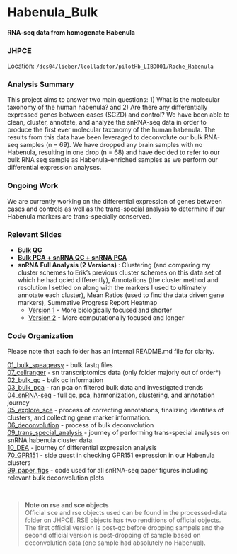 # Habenula_Bulk

#### RNA-seq data from homogenate Habenula ####

### JHPCE

Location: `/dcs04/lieber/lcolladotor/pilotHb_LIBD001/Roche_Habenula`

### Analysis Summary

This project aims to answer two main questions: 1) What is the molecular taxonomy of the human habenula? and 2) Are there any differentially expressed genes between cases (SCZD) and control? We have been able to clean, cluster, annotate, and analyze the snRNA-seq data in order to produce the first ever molecular taxonomy of the human habenula. The results from this data have been leveraged to deconvolute our bulk RNA-seq samples (n = 69). We have dropped any brain samples with no Habenula, resulting in one drop (n = 68) and have decided to refer to our bulk RNA seq sample as Habenula-enriched samples as we perform our differential expression analyses. 

### Ongoing Work

We are currently working on the differential expression of genes between cases and controls as well as the trans-special analysis to determine if our Habenula markers are trans-specially conserved.

### Relevant Slides 
- **[Bulk QC](https://docs.google.com/presentation/d/1U4b2dCk3FI9uLYuBxrTyLwvCFAO2FxxPn5vkZCZyP2Y/edit?usp=sharing)**   
- **[Bulk PCA + snRNA QC + snRNA PCA](https://docs.google.com/presentation/d/1HWIBMhRQHeI8TPioMPTPJgeArAQ6AzHN3o4H_0l709E/edit?usp=sharing)**      
- **snRNA Full Analysis (2 Versions)** :
Clustering (and comparing my cluster schemes to Erik’s previous cluster schemes on this data set of which he had qc’ed differently), Annotations (the cluster method and resolution I settled on along with the markers I used to ultimately annotate each cluster), Mean Ratios (used to find the data driven gene markers), Summative Progress Report Heatmap
  - [Version 1](https://docs.google.com/presentation/d/1ua0hYzAk84n81v1r3w9_OqtHC_dxhN90xiaqlHtGRE8/edit?usp=sharing) - More biologically focused and shorter
  - [Version 2](https://docs.google.com/presentation/d/12kh6N5ALssipqBmgmU5y0pVn9z9AqzdZdskzhC6vWI0/edit?usp=sharing) - More computationally focused and longer


### Code Organization
Please note that each folder has an internal README.md file for clarity.

[01_bulk_speaqeasy](https://github.com/LieberInstitute/Habenula_Bulk/tree/master/code/01_bulk_speaqeasy) - bulk fastq files     
[07_cellranger](https://github.com/LieberInstitute/Habenula_Bulk/tree/master/code/07_cellranger) - sn transcriptomics data (only folder majorly out of order*)    
[02_bulk_qc](https://github.com/LieberInstitute/Habenula_Bulk/tree/master/code/02_bulk_qc) - bulk qc information     
[03_bulk_pca](https://github.com/LieberInstitute/Habenula_Bulk/tree/master/code/03_bulk_pca) - ran pca on filtered bulk data and investigated trends    
[04_snRNA-seq](https://github.com/LieberInstitute/Habenula_Bulk/tree/master/code/04_snRNA-seq) - full qc, pca, harmonization, clustering, and annotation journey  
[05_explore_sce](https://github.com/LieberInstitute/Habenula_Bulk/tree/master/code/05_explore_sce) - process of correcting annotations, finalizing identities of clusters, and collecting gene marker information.    
[06_deconvolution](https://github.com/LieberInstitute/Habenula_Bulk/tree/master/code/06_deconvolution) - process of bulk deconvolution  
[09_trans_special_analysis](https://github.com/LieberInstitute/Habenula_Bulk/tree/master/code/09_trans_special_analysis) - journey of performing trans-special analyses on snRNA habenula cluster data.   
[10_DEA](https://github.com/LieberInstitute/Habenula_Bulk/tree/master/code/10_DEA) - journey of differential expression analysis  
[70_GPR151](https://github.com/LieberInstitute/Habenula_Bulk/tree/master/code/70_GPR151) - side quest in checking GPR151 expression in our Habenula clusters  
[99_paper_figs](https://github.com/LieberInstitute/Habenula_Bulk/tree/master/code/99_paper_figs) - code used for all snRNA-seq paper figures including relevant bulk deconvolution plots 

<br />

> **Note on rse and sce objects**       
Official sce and rse objects used can be found in the processed-data folder on JHPCE. RSE objects has two renditions of official objects. The first official version is post-qc before dropping sampels and the second official version is post-dropping of sample based on deconvolution data (one sample had absolutely no Habenual).
> 




